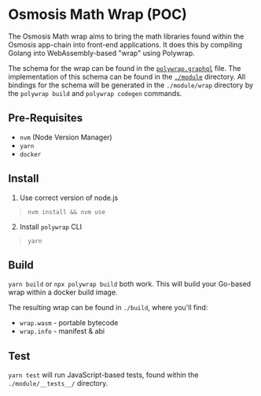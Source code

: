 # Osmosis Math Wrap (POC)

The Osmosis Math wrap aims to bring the math libraries found within the Osmosis app-chain into front-end applications. It does this by compiling Golang into WebAssembly-based "wrap" using Polywrap.

The schema for the wrap can be found in the [`polywrap.graphql`](./polywrap.graphql) file. The implementation of this schema can be found in the [`./module`](./module) directory. All bindings for the schema will be generated in the `./module/wrap` directory by the `polywrap build` and `polywrap codegen` commands. 

## Pre-Requisites
* `nvm` (Node Version Manager)
* `yarn`
* `docker`

## Install
1. Use correct version of node.js  
> `nvm install && nvm use`

2. Install `polywrap` CLI  
> `yarn`

## Build
`yarn build` or `npx polywrap build` both work. This will build your Go-based wrap within a docker build image.

The resulting wrap can be found in `./build`, where you'll find:
* `wrap.wasm` - portable bytecode
* `wrap.info` - manifest & abi

## Test
`yarn test` will run JavaScript-based tests, found within the `./module/__tests__/` directory.
